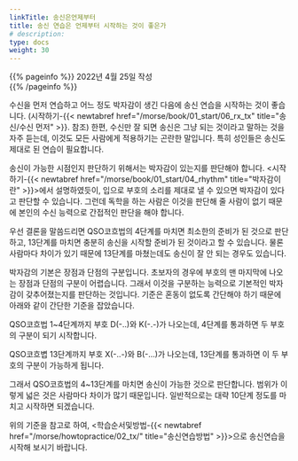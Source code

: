 ```yaml
---
linkTitle: 송신은언제부터
title: 송신 연습은 언제부터 시작하는 것이 좋은가
# description: 
type: docs
weight: 30
---
```

{{% pageinfo %}}
2022년 4월 25일 작성<br>
{{% /pageinfo %}}

수신을 먼저 연습하고 어느 정도 박자감이 생긴 다음에 송신 연습을 시작하는 것이 좋습니다. (시작하기-{{< newtabref href="/morse/book/01_start/06_rx_tx" title="송신/수신 먼저" >}}. 참조) 한편, 수신만 잘 되면 송신은 그냥 되는 것이라고 말하는 것을 자주 듣는데, 이것도 모든 사람에게 적용하기는 곤란한 말입니다. 특히 성인들은 송신도 제대로 된 연습이 필요합니다.

송신이 가능한 시점인지 판단하기 위해서는 박자감이 있는지를 판단해야 합니다. <시작하기-{{< newtabref href="/morse/book/01_start/04_rhythm" title="박자감이란" >}}>에서 설명하였듯이, 입으로 부호의 소리를 제대로 낼 수 있으면 박자감이 있다고 판단할 수 있습니다. 그런데 독학을 하는 사람은 이것을 판단해 줄 사람이 없기 때문에 본인의 수신 능력으로 간접적인 판단을 해야 합니다.

우선 결론을 말씀드리면 QSO코흐법의 4단계를 마치면 최소한의 준비가 된 것으로 판단하고, 13단계를 마치면 충분히 송신을 시작할 준비가 된 것이라고 할 수 있습니다. 물론 사람마다 차이가 있기 때문에 13단계를 마쳤는데도 송신이 잘 안 되는 경우도 있습니다.

박자감의 기본은 장점과 단점의 구분입니다. 초보자의 경우에 부호의 맨 마지막에 나오는 장점과 단점의 구분이 어렵습니다. 그래서 이것을 구분하는 능력으로 기본적인 박자감이 갖추어졌는지를 판단하는 것입니다. 기준은 혼동이 없도록 간단해야 하기 때문에 아래와 같이 간단한 기준을 잡았습니다.

QSO코흐법 1~4단계까지 부호 D(-..)와 K(-.-)가 나오는데, 4단계를 통과하면 두 부호의 구분이 되기 시작합니다.

QSO코흐볍 13단계까지 부호 X(-..-)와 B(-...)가 나오는데, 13단계를 통과하면 이 두 부호의 구분이 가능하게 됩니다.

그래서 QSO코흐법의 4~13단계를 마치면 송신이 가능한 것으로 판단합니다. 범위가 이렇게 넓은 것은 사람마다 차이가 많기 때문입니다. 일반적으로는 대략 10단계 정도를 마치고 시작하면 되겠습니다.

위의 기준을 참고로 하여, <학습순서및방법-{{< newtabref href="/morse/howtopractice/02_tx/" title="송신연습방법" >}}>으로 송신연습을 시작해 보시기 바랍니다.


